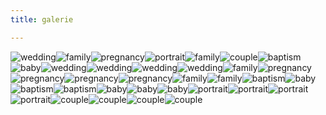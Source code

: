 ```yaml
---
title: galerie

---
```

![wedding](../photos/wedding001.jpg)![family](../photos/01-01-pxl_20220910_133008174.jpg)![pregnancy](../photos/pregnancy001.jpg)![portrait](../photos/portrait001.jpg)![family](../photos/family001.jpg)![couple](../photos/couple001.jpg)![baptism](../photos/baptism001.jpg)![baby](../photos/baby001.jpg)![wedding](../photos/wedding002.jpg)![wedding](../photos/wedding003.jpg)![wedding](../photos/wedding004.jpg)![wedding](../photos/wedding005.jpg)![family](../photos/mother-and-daughter-g8a5247883_1920.jpg)![pregnancy](../photos/pregnant-gf54aec715_1920.jpg)![pregnancy](../photos/woman-gd4a53fef9_1920.jpg)![pregnancy](../photos/pregnant-g52ff0c1f0_1920.jpg)![pregnancy](../photos/pregnancy-g9c73cf1f3_1920.jpg)![family](../photos/family-gf6cce0e53_1920.jpg)![family](../photos/family-g89dd467e0_1920.jpg)![baptism](../photos/shoes-g2f86f3724_1920.jpg)![baby](../photos/baby-g4e4b3ad81_1920.jpg)![baptism](../photos/christening-g4b7e2ff2c_1920.jpg)![baptism](../photos/christening-gd77dbe560_1920.jpg)![baby](../photos/twins-gf7bd36af0_1920.jpg)![baby](../photos/feet-g4d7297169_1920.jpg)![baby](../photos/baby-g52538fc77_1920.jpg)![portrait](../photos/adult-1851571_1920.jpg)![portrait](../photos/fashion-gaf9518aed_1920.jpg)![portrait](../photos/woman-1274056_1920.jpg)![portrait](../photos/beard-1845166_1920.jpg)![couple](../photos/par-g386f551a6_1920.jpg)![couple](../photos/couple-g83ed05890_1920.jpg)![couple](../photos/couple-gc7b067700_1920.jpg)![couple](../photos/couple-gd868276cc_1920.jpg)